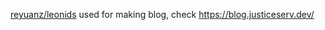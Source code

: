 [reyuanz/leonids](https://github.com/reyuanz/leonids) used for making blog, check https://blog.justiceserv.dev/
